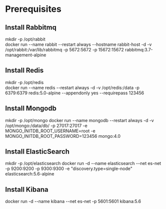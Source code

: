 # Prerequisites

## Install Rabbitmq
mkdir -p /opt/rabbit  
docker run --name rabbit --restart always --hostname rabbit-host -d -v /opt/rabbit:/var/lib/rabbitmq -p 5672:5672 -p 15672:15672 rabbitmq:3.7-management-alpine

## Install Redis
mkdir -p /opt/redis  
docker run --name redis --restart always -d -v /opt/redis:/data -p 6379:6379 redis:5.0-alpine --appendonly yes --requirepass 123456  

## Install Mongodb
mkdir -p /opt/mongo
docker run --name mongodb --restart always -d  -v /opt/mongo:/data/db/ -p 27017:27017 -e MONGO_INITDB_ROOT_USERNAME=root -e MONGO_INITDB_ROOT_PASSWORD=123456 mongo:4.0

## Install ElasticSearch
mkdir -p /opt/elasticsearch
docker run -d --name elasticsearch --net es-net -p 9200:9200 -p 9300:9300 -e "discovery.type=single-node" elasticsearch:5.6-alpine

## Install Kibana
docker run -d --name kibana --net es-net -p 5601:5601 kibana:5.6